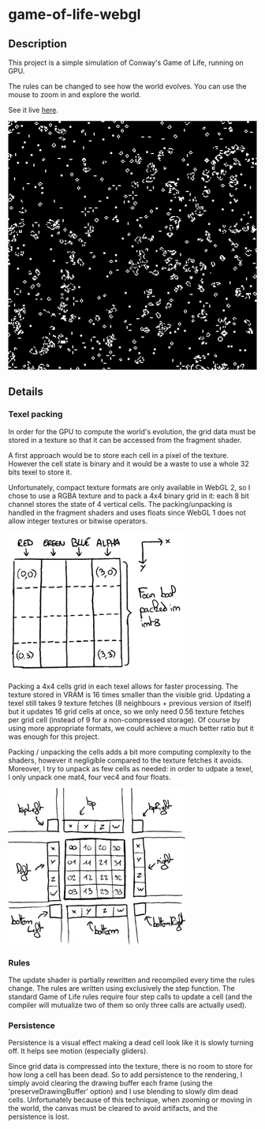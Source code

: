 # game-of-life-webgl

## Description
This project is a simple simulation of Conway's Game of Life, running on GPU.

The rules can be changed to see how the world evolves. You can use the mouse to zoom in and explore the world.

See it live [here](https://piellardj.github.io/game-of-life-webgl/?page%3Acanvas%3Afullscreen=true&page%3Acanvas%3Asidepane=true).

![Illustration](src/resources/README/illustration.png)
## Details

### Texel packing

In order for the GPU to compute the world's evolution, the grid data must be stored in a texture so that it can be accessed from the fragment shader.

A first approach would be to store each cell in a pixel of the texture. However the cell state is binary and it would be a waste to use a whole 32 bits texel to store it.

Unfortunately, compact texture formats are only available in WebGL 2, so I chose to use a RGBA texture and to pack a 4x4 binary grid in it: each 8 bit channel stores the state of 4 vertical cells. The packing/unpacking is handled in the fragment shaders and uses floats since WebGL 1 does not allow integer textures or bitwise operators.

![Each texel contains a 4x4 grid of cells](src/resources/README/cells_packing.png)

Packing a 4x4 cells grid in each texel allows for faster processing. The texture stored in VRAM is 16 times smaller than the visible grid. Updating a texel still takes 9 texture fetches (8 neighbours + previous version of itself) but it updates 16 grid cells at once, so we only need 0.56 texture fetches per grid cell (instead of 9 for a non-compressed storage). Of course by using more appropriate formats, we could achieve a much better ratio but it was enough for this project.

Packing / unpacking the cells adds a bit more computing complexity to the shaders, however it negligible compared to the texture fetches it avoids. Moreover, I try to unpack as few cells as needed: in order to udpate a texel, I only unpack one mat4, four vec4 and four floats.

![Each texel contains a 4x4 grid of cells](src/resources/README/update.png)

### Rules

The update shader is partially rewritten and recompiled every time the rules change. The rules are written using exclusively the step function. The standard Game of Life rules require four step calls to update a cell (and the compiler will mutualize two of them so only three calls are actually used).

### Persistence

Persistence is a visual effect making a dead cell look like it is slowly turning off. It helps see motion (especially gliders).

Since grid data is compressed into the texture, there is no room to store for how long a cell has been dead. So to add persistence to the rendering, I simply avoid clearing the drawing buffer each frame (using the 'preserveDrawingBuffer' option) and I use blending to slowly dim dead cells. Unfortunately because of this technique, when zooming or moving in the world, the canvas must be cleared to avoid artifacts, and the persistence is lost.